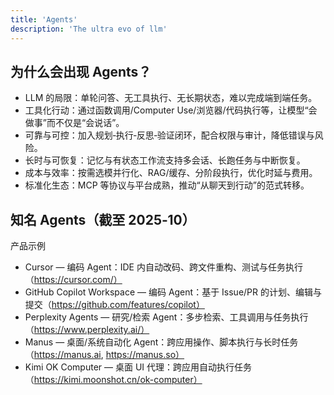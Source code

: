 ```yaml
---
title: 'Agents'
description: 'The ultra evo of llm'
---
```


## 为什么会出现 Agents？

- LLM 的局限：单轮问答、无工具执行、无长期状态，难以完成端到端任务。
- 工具化行动：通过函数调用/Computer Use/浏览器/代码执行等，让模型“会做事”而不仅是“会说话”。
- 可靠与可控：加入规划‑执行‑反思‑验证闭环，配合权限与审计，降低错误与风险。
- 长时与可恢复：记忆与有状态工作流支持多会话、长跑任务与中断恢复。
- 成本与效率：按需选模并行化、RAG/缓存、分阶段执行，优化时延与费用。
- 标准化生态：MCP 等协议与平台成熟，推动“从聊天到行动”的范式转移。

## 知名 Agents（截至 2025‑10）

产品示例
- Cursor — 编码 Agent：IDE 内自动改码、跨文件重构、测试与任务执行（https://cursor.com/）
- GitHub Copilot Workspace — 编码 Agent：基于 Issue/PR 的计划、编辑与提交（https://github.com/features/copilot）
- Perplexity Agents — 研究/检索 Agent：多步检索、工具调用与任务执行（https://www.perplexity.ai/）
- Manus — 桌面/系统自动化 Agent：跨应用操作、脚本执行与长时任务（https://manus.ai, https://manus.so）
- Kimi OK Computer — 桌面 UI 代理：跨应用自动执行任务（https://kimi.moonshot.cn/ok-computer）

